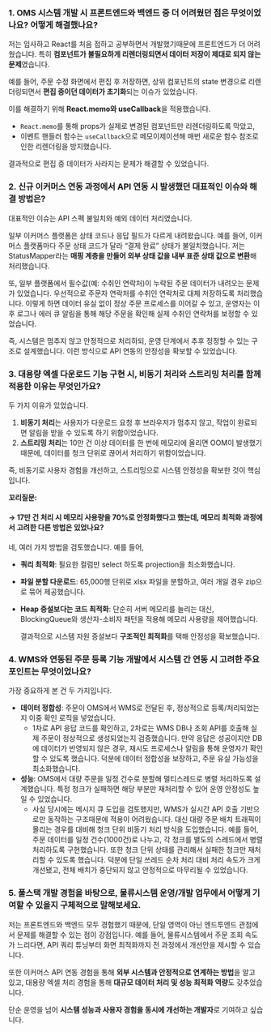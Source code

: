 ### 1. OMS 시스템 개발 시 프론트엔드와 백엔드 중 더 어려웠던 점은 무엇이었나요? 어떻게 해결했나요?
저는 입사하고 React를 처음 접하고 공부하면서 개발했기때문에 프론트엔드가 더 어려웠습니다. 특히 **컴포넌트가 불필요하게 리렌더링되면서 데이터 저장이 제대로 되지 않는 문제**였습니다.

예를 들어, 주문 수정 화면에서 편집 후 저장하면, 상위 컴포넌트의 state 변경으로 리렌더링되면서 **편집 중이던 데이터가 초기화**되는 이슈가 있었습니다.

이를 해결하기 위해 **React.memo와 useCallback**을 적용했습니다.

- `React.memo`를 통해 props가 실제로 변경된 컴포넌트만 리렌더링하도록 막았고,
- 이벤트 핸들러 함수는 `useCallback`으로 메모이제이션해 매번 새로운 함수 참조로 인한 리렌더링을 방지했습니다.

결과적으로 편집 중 데이터가 사라지는 문제가 해결할 수 있었습니다.
### 2. 신규 이커머스 연동 과정에서 API 연동 시 발생했던 대표적인 이슈와 해결 방법은?

대표적인 이슈는 API 스펙 불일치와 예외 데이터 처리였습니다.

일부 이커머스 플랫폼은 상태 코드나 응답 필드가 다르게 내려왔습니다.
예를 들어, 이커머스 플랫폼마다 주문 상태 코드가 달라 “결제 완료” 상태가 불일치했습니다. 
저는 StatusMapper라는 **매핑 계층을 만들어 외부 상태 값을 내부 표준 상태 값으로 변환**해 처리했습니다.

또, 일부 플랫폼에서 필수값(예: 수취인 연락처)이 누락된 주문 데이터가 내려오는 문제가 있었습니다. 
우선적으로 주문자 연락처를 수취인 연락처로 대체 저장하도록 처리했습니다.
이렇게 하면 데이터 유실 없이 정상 주문 프로세스를 이어갈 수 있고, 운영자는 이후 로그나 에러 큐 알림을 통해 해당 주문을 확인해 실제 수취인 연락처를 보정할 수 있었습니다.

즉, 시스템은 멈추지 않고 안정적으로 처리하되, 운영 단계에서 추후 정정할 수 있는 구조로 설계했습니다.
이런 방식으로 API 연동의 안정성을 확보할 수 있었습니다.

### 3. 대용량 엑셀 다운로드 기능 구현 시, 비동기 처리와 스트리밍 처리를 함께 적용한 이유는 무엇인가요?
두 가지 이유가 있었습니다.

1. **비동기 처리**는 사용자가 다운로드 요청 후 브라우저가 멈추지 않고, 작업이 완료되면 알림을 받을 수 있도록 하기 위함이었습니다.
2. **스트리밍 처리**는 10만 건 이상 데이터를 한 번에 메모리에 올리면 OOM이 발생했기 때문에, 데이터를 청크 단위로 끊어서 처리하기 위함이었습니다.
    
즉, 비동기로 사용자 경험을 개선하고, 스트리밍으로 시스템 안정성을 확보한 것이 핵심입니다.

**꼬리질문:**

#### → 17만 건 처리 시 메모리 사용량을 70%로 안정화했다고 했는데, 메모리 최적화 과정에서 고려한 다른 방법은 있었나요?
네, 여러 가지 방법을 검토했습니다. 예를 들어,
- **쿼리 최적화**: 필요한 컬럼만 select 하도록 projection을 최소화했습니다.
- **파일 분할 다운로드**: 65,000행 단위로 xlsx 파일을 분할하고, 여러 개일 경우 zip으로 묶어 제공했습니다.
- **Heap 증설보다는 코드 최적화**: 단순히 서버 메모리를 늘리는 대신, BlockingQueue와 생산자-소비자 패턴을 적용해 메모리 사용량을 제어했습니다.
    
    결과적으로 시스템 자원 증설보다 **구조적인 최적화**를 택해 안정성을 확보했습니다.
### 4. WMS와 연동된 주문 등록 기능 개발에서 시스템 간 연동 시 고려한 주요 포인트는 무엇이었나요?
가장 중요하게 본 건 두 가지입니다.

- **데이터 정합성**: 주문이 OMS에서 WMS로 전달된 후, 정상적으로 등록/처리되었는지 이중 확인 로직을 넣었습니다.
    - 1차로 API 응답 코드를 확인하고, 2차로는 WMS DB나 조회 API를 호출해 실제 주문이 정상적으로 생성되었는지 검증했습니다. 
    만약 응답은 성공이지만 DB에 데이터가 반영되지 않은 경우, 재시도 프로세스나 알림을 통해 운영자가 확인할 수 있도록 했습니다. 
 덕분에 데이터 정합성을 보장하고, 주문 유실 가능성을 최소화했습니다.
- **성능**: OMS에서 대량 주문을 일정 건수로 분할해 멀티스레드로 병렬 처리하도록 설계했습니다. 특정 청크가 실패하면 해당 부분만 재처리할 수 있어 운영 안정성도 높일 수 있었습니다.
    - 사실 당시에는 메시지 큐 도입을 검토했지만, WMS가 실시간 API 호출 기반으로만 동작하는 구조때문에 적용이 어려웠습니다.
    대신 대량 주문 배치 트래픽이 몰리는 경우를 대비해 청크 단위 비동기 처리 방식을 도입했습니다. 예를 들어, 주문 데이터를 일정 건수(1000건)로 나누고, 각 청크를 별도의 스레드에서 병렬 처리하도록 구현했습니다.
    또한 청크 단위 상태를 관리해서 실패한 청크만 재처리할 수 있도록 했습니다.
    덕분에 단일 쓰레드 순차 처리 대비 처리 속도가 크게 개선됐고, 전체 배치가 중단되지 않고 안정적으로 마무리될 수 있었습니다.
### 5. 풀스택 개발 경험을 바탕으로, 물류시스템 운영/개발 업무에서 어떻게 기여할 수 있을지 구체적으로 말해보세요.
저는 프론트엔드와 백엔드 모두 경험했기 때문에, 단일 영역이 아닌 엔드투엔드 관점에서 문제를 해결할 수 있는 점이 강점입니다. 예를 들어, 물류시스템에서 주문 조회 속도가 느리다면, API 쿼리 튜닝부터 화면 최적화까지 전 과정에서 개선안을 제시할 수 있습니다.

또한 이커머스 API 연동 경험을 통해 **외부 시스템과 안정적으로 연계하는 방법**을 알고 있고, 대용량 엑셀 처리 경험을 통해 **대규모 데이터 처리 및 성능 최적화 역량**도 갖추었습니다.

단순 운영을 넘어 **시스템 성능과 사용자 경험을 동시에 개선하는 개발자**로 기여하고 싶습니다.
